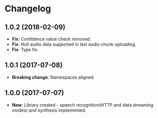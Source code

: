 # Changelog

## 1.0.2 (2018-02-09)

* **Fix**:	Confidence value check removed.  
* **Fix**:	Null audio data supported in last audio chunk uploading.  
* **Fix**:	Type fix.  

## 1.0.1 (2017-07-08)

* **Breaking change**:  Namespaces aligned. 

## 1.0.0 (2017-07-07)

* **New**:  Library created - speech recognition(HTTP and data streaming modes) and synthesis implemented.
